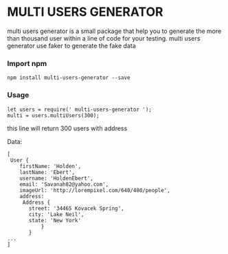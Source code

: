 # MULTI USERS GENERATOR

multi users generator is a small package  that help you to generate the more than thousand user within a line of code for your testing.
multi users generator use faker to generate the fake data

### Import npm

`npm install multi-users-generator --save
`

### Usage

```
let users = require(' multi-users-generator ');
multi = users.multiUsers(300);
```
this line will return 300 users with address

Data:
```
[
 User {
    firstName: 'Holden',
    lastName: 'Ebert',
    username: 'HoldenEbert',
    email: 'Savanah82@yahoo.com',
    imageUrl: 'http://lorempixel.com/640/480/people',
    address:
     Address {
       street: '34465 Kovacek Spring',
       city: 'Lake Neil',
       state: 'New York' 
           } 
       } 
...
]
```



